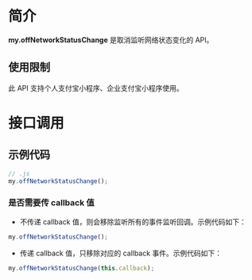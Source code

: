# 简介

**my.offNetworkStatusChange** 是取消监听网络状态变化的 API。

## 使用限制

此 API 支持个人支付宝小程序、企业支付宝小程序使用。

# 接口调用

## 示例代码

```javascript
// .js
my.offNetworkStatusChange();
```

### 是否需要传 callback 值

- 不传递 callback 值，则会移除监听所有的事件监听回调。示例代码如下：

```javascript
my.offNetworkStatusChange();
```

- 传递 callback 值，只移除对应的 callback 事件。示例代码如下：

```javascript
my.offNetworkStatusChange(this.callback);
```
